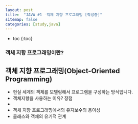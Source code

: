 ```yaml
---
layout: post
title:  "JAVA #1 -객체 지향 프로그래밍 [작성중]"
sitemap: false
categories: [study,java]
---
```

 * toc
  {:toc}

### 객체 지향 프로그래밍이란?

## 객체 지향 프로그래밍(Object-Oriented Programming)
- 현실 세계의 객체를 모델링해서 프로그램을 구성하는 방식입니다.
- 객체지향을 사용하는 이유? 장점
-
- 객체 지향 프로그래밍에서의 유지보수의 용이성 
- 클래스와 객체의 유기적 관계
